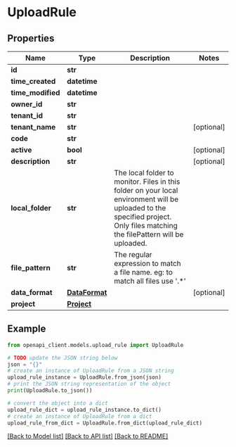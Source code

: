 # UploadRule


## Properties

Name | Type | Description | Notes
------------ | ------------- | ------------- | -------------
**id** | **str** |  | 
**time_created** | **datetime** |  | 
**time_modified** | **datetime** |  | 
**owner_id** | **str** |  | 
**tenant_id** | **str** |  | 
**tenant_name** | **str** |  | [optional] 
**code** | **str** |  | 
**active** | **bool** |  | [optional] 
**description** | **str** |  | [optional] 
**local_folder** | **str** | The local folder to monitor. Files in this folder on your local environment will be uploaded to the specified project. Only files matching the filePattern will be uploaded. | 
**file_pattern** | **str** | The regular expression to match a file name. eg: to match all files use &#39;.*&#39; | 
**data_format** | [**DataFormat**](DataFormat.md) |  | [optional] 
**project** | [**Project**](Project.md) |  | 

## Example

```python
from openapi_client.models.upload_rule import UploadRule

# TODO update the JSON string below
json = "{}"
# create an instance of UploadRule from a JSON string
upload_rule_instance = UploadRule.from_json(json)
# print the JSON string representation of the object
print(UploadRule.to_json())

# convert the object into a dict
upload_rule_dict = upload_rule_instance.to_dict()
# create an instance of UploadRule from a dict
upload_rule_from_dict = UploadRule.from_dict(upload_rule_dict)
```
[[Back to Model list]](../README.md#documentation-for-models) [[Back to API list]](../README.md#documentation-for-api-endpoints) [[Back to README]](../README.md)


